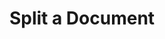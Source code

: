 ---
title: Split a Document
excerpt: >-
  Split a document into multiple documents intelligently using AI. If no
  splitting is needed, no new documents will be created. Otherwise, the new
  sub-documents will be automatically generated.
api:
  file: openapi-(2).json
  operationId: post_split
hidden: false
---